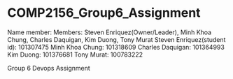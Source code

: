 # COMP2156_Group6_Assignment
Name member: Members: Steven Enriquez(Owner/Leader), Minh Khoa Chung, Charles Daquigan, Kim Duong, Tony Murat
Steven Enriquez(student id): 101307475
Minh Khoa Chung: 101318609
Charles Daquigan: 101364993
Kim Duong: 101376681
Tony Murat: 100783222

Group 6 Devops Assignment
